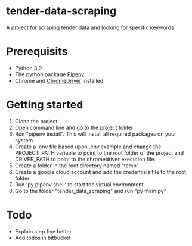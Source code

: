# tender-data-scraping
 A project for scraping tender data and looking for specific keywords

# Prerequisits 
- Python 3.9
- The python package [Pipenv](https://pipenv.pypa.io/en/latest/)
- Chrome and [ChromeDriver](https://chromedriver.chromium.org/downloads) installed.

# Getting started
1. Clone the project
2. Open command line and go to the project folder 
3. Run "pipenv install". This will install all required packages on your system. 
4. Create a .env file based upon .env.example and change the PROJECT_PATH variable to point to the root folder of the project and DRIVER_PATH to point to the chromedriver execution file.
5. Create a folder in the root directory named "temp"
6. Create a google cloud account and add the credentials file to the root folder
7. Run 'py pipenv shell' to start the virtual environment
8. Go to the folder "tender_data_scraping" and run "py main.py" 


# Todo
- Explain step five better
- Add todos in bitbucket

